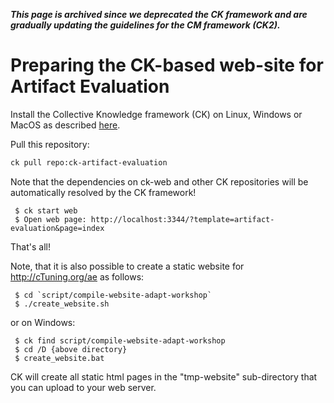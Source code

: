 ***This page is archived since we deprecated the CK framework and are gradually updating the guidelines for the CM framework (CK2).***

Preparing the CK-based web-site for Artifact Evaluation
=======================================================

Install the Collective Knowledge framework (CK) on Linux, Windows or MacOS 
as described [here](https://ck.readthedocs.io/en/latest/src/installation.html).

Pull this repository:

```bash
ck pull repo:ck-artifact-evaluation
```

Note that the dependencies on ck-web and other CK repositories 
will be automatically resolved by the CK framework!


```
 $ ck start web
 $ Open web page: http://localhost:3344/?template=artifact-evaluation&page=index
```

That's all!

Note, that it is also possible to create a static website for http://cTuning.org/ae as follows:


```
 $ cd `script/compile-website-adapt-workshop`
 $ ./create_website.sh
```

or on Windows:
```
 $ ck find script/compile-website-adapt-workshop
 $ cd /D {above directory}
 $ create_website.bat
```

CK will create all static html pages in the "tmp-website" sub-directory
that you can upload to your web server.
